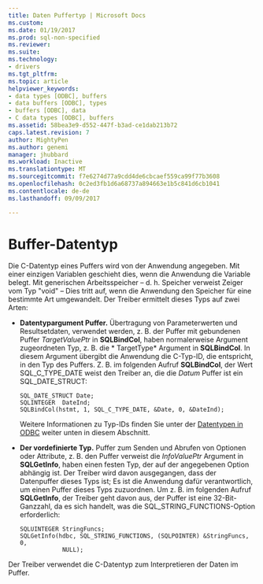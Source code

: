 ```yaml
---
title: Daten Puffertyp | Microsoft Docs
ms.custom: 
ms.date: 01/19/2017
ms.prod: sql-non-specified
ms.reviewer: 
ms.suite: 
ms.technology:
- drivers
ms.tgt_pltfrm: 
ms.topic: article
helpviewer_keywords:
- data types [ODBC], buffers
- data buffers [ODBC], types
- buffers [ODBC], data
- C data types [ODBC], buffers
ms.assetid: 58bea3e9-d552-447f-b3ad-ce1dab213b72
caps.latest.revision: 7
author: MightyPen
ms.author: genemi
manager: jhubbard
ms.workload: Inactive
ms.translationtype: MT
ms.sourcegitcommit: f7e6274d77a9cdd4de6cbcaef559ca99f77b3608
ms.openlocfilehash: 0c2ed3fb1d6a68737a894663e1b5c841d6cb1041
ms.contentlocale: de-de
ms.lasthandoff: 09/09/2017

---
```

# <a name="data-buffer-type"></a>Buffer-Datentyp
Die C-Datentyp eines Puffers wird von der Anwendung angegeben. Mit einer einzigen Variablen geschieht dies, wenn die Anwendung die Variable belegt. Mit generischen Arbeitsspeicher – d. h. Speicher verweist Zeiger vom Typ "void" – Dies tritt auf, wenn die Anwendung den Speicher für eine bestimmte Art umgewandelt. Der Treiber ermittelt dieses Typs auf zwei Arten:  
  
-   **Datentypargument Puffer.** Übertragung von Parameterwerten und Resultsetdaten, verwendet werden, z. B. der Puffer mit gebundenen Puffer *TargetValuePtr* in **SQLBindCol**, haben normalerweise Argument zugeordneten Typ, z. B. die * TargetType* Argument in **SQLBindCol**. In diesem Argument übergibt die Anwendung die C-Typ-ID, die entspricht, in den Typ des Puffers. Z. B. im folgenden Aufruf **SQLBindCol**, der Wert SQL_C_TYPE_DATE weist den Treiber an, die die *Datum* Puffer ist ein SQL_DATE_STRUCT:  
  
    ```  
    SQL_DATE_STRUCT Date;  
    SQLINTEGER  DateInd;  
    SQLBindCol(hstmt, 1, SQL_C_TYPE_DATE, &Date, 0, &DateInd);  
    ```  
  
     Weitere Informationen zu Typ-IDs finden Sie unter der [Datentypen in ODBC](../../../odbc/reference/develop-app/data-types-in-odbc.md) weiter unten in diesem Abschnitt.  
  
-   **Der vordefinierte Typ.** Puffer zum Senden und Abrufen von Optionen oder Attribute, z. B. den Puffer verweist die *InfoValuePtr* Argument in **SQLGetInfo**, haben einen festen Typ, der auf der angegebenen Option abhängig ist. Der Treiber wird davon ausgegangen, dass der Datenpuffer dieses Typs ist; Es ist die Anwendung dafür verantwortlich, um einen Puffer dieses Typs zuzuordnen. Um z. B. im folgenden Aufruf **SQLGetInfo**, der Treiber geht davon aus, der Puffer ist eine 32-Bit-Ganzzahl, da es sich handelt, was die SQL_STRING_FUNCTIONS-Option erforderlich:  
  
    ```  
    SQLUINTEGER StringFuncs;  
    SQLGetInfo(hdbc, SQL_STRING_FUNCTIONS, (SQLPOINTER) &StringFuncs, 0,  
                NULL);  
    ```  
  
 Der Treiber verwendet die C-Datentyp zum Interpretieren der Daten im Puffer.

